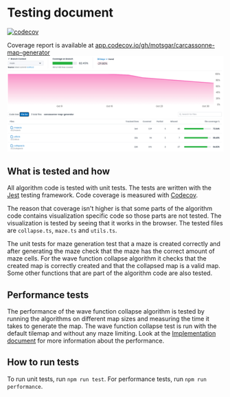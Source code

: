 # Testing document

[![codecov](https://codecov.io/gh/motsgar/carcassonne-map-generator/branch/main/graph/badge.svg)](https://codecov.io/gh/motsgar/carcassonne-map-generator)

Coverage report is available at [app.codecov.io/gh/motsgar/carcassonne-map-generator](https://app.codecov.io/gh/motsgar/carcassonne-map-generator)
![coverage.png](images/coverage.png)

## What is tested and how

All algorithm code is tested with unit tests. The tests are written with the [Jest](https://jestjs.io/) testing framework. Code coverage is measured with [Codecov](https://about.codecov.io/).

The reason that coverage isn't higher is that some parts of the algorithm code contains visualization specific code so those parts are not tested. The visualization is tested by seeing that it works in the browser. The tested files are `collapse.ts`, `maze.ts` and `utils.ts`.

The unit tests for maze generation test that a maze is created correctly and after generating the maze check that the maze has the correct amount of maze cells. For the wave function collapse algorithm it checks that the created map is correctly created and that the collapsed map is a valid map.
Some other functions that are part of the algorithm code are also tested.

## Performance tests

The performance of the wave function collapse algorithm is tested by running the algorithms on different map sizes and measuring the time it takes to generate the map. The wave function collapse test is run with the default tilemap and without any maze limiting. Look at the [Implementation document](./implementation-document.md) for more information about the performance.

## How to run tests

To run unit tests, run `npm run test`. For performance tests, run `npm run performance`.
